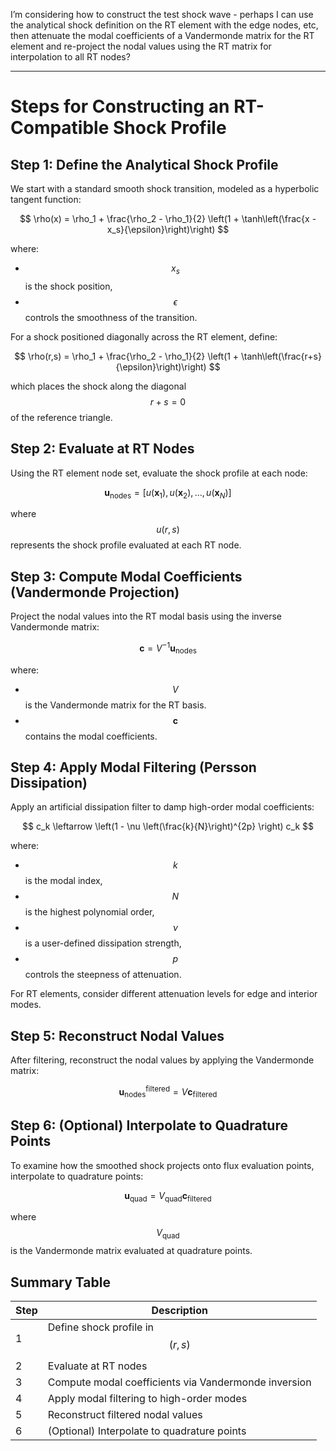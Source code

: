 I’m considering how to construct the test shock wave - perhaps I can use the analytical shock definition on the RT element with the edge nodes, etc, then attenuate the modal coefficients of a Vandermonde matrix for the RT element and re-project the nodal values using the RT matrix for interpolation to all RT nodes?

---



# Steps for Constructing an RT-Compatible Shock Profile

## Step 1: Define the Analytical Shock Profile

We start with a standard smooth shock transition, modeled as a hyperbolic tangent function:

$$
\rho(x) = \rho_1 + \frac{\rho_2 - \rho_1}{2} \left(1 + \tanh\left(\frac{x - x_s}{\epsilon}\right)\right)
$$

where:
- $$ x_s $$ is the shock position,
- $$ \epsilon $$ controls the smoothness of the transition.

For a shock positioned diagonally across the RT element, define:

$$
\rho(r,s) = \rho_1 + \frac{\rho_2 - \rho_1}{2} \left(1 + \tanh\left(\frac{r+s}{\epsilon}\right)\right)
$$

which places the shock along the diagonal $$ r + s = 0 $$ of the reference triangle.

## Step 2: Evaluate at RT Nodes

Using the RT element node set, evaluate the shock profile at each node:

$$
\mathbf{u}_{\text{nodes}} = \left[ u(\mathbf{x}_1), u(\mathbf{x}_2), \dots, u(\mathbf{x}_N) \right]
$$

where $$ u(r,s) $$ represents the shock profile evaluated at each RT node.

## Step 3: Compute Modal Coefficients (Vandermonde Projection)

Project the nodal values into the RT modal basis using the inverse Vandermonde matrix:

$$
\mathbf{c} = V^{-1} \mathbf{u}_{\text{nodes}}
$$

where:
- $$ V $$ is the Vandermonde matrix for the RT basis.
- $$ \mathbf{c} $$ contains the modal coefficients.

## Step 4: Apply Modal Filtering (Persson Dissipation)

Apply an artificial dissipation filter to damp high-order modal coefficients:

$$
c_k \leftarrow \left(1 - \nu \left(\frac{k}{N}\right)^{2p} \right) c_k
$$

where:
- $$ k $$ is the modal index,
- $$ N $$ is the highest polynomial order,
- $$ \nu $$ is a user-defined dissipation strength,
- $$ p $$ controls the steepness of attenuation.

For RT elements, consider different attenuation levels for edge and interior modes.

## Step 5: Reconstruct Nodal Values

After filtering, reconstruct the nodal values by applying the Vandermonde matrix:

$$
\mathbf{u}_{\text{nodes}}^{\text{filtered}} = V \mathbf{c}_{\text{filtered}}
$$

## Step 6: (Optional) Interpolate to Quadrature Points

To examine how the smoothed shock projects onto flux evaluation points, interpolate to quadrature points:

$$
\mathbf{u}_{\text{quad}} = V_{\text{quad}} \mathbf{c}_{\text{filtered}}
$$

where $$ V_{\text{quad}} $$ is the Vandermonde matrix evaluated at quadrature points.

## Summary Table

| Step | Description                                          |
| ---- | ---------------------------------------------------- |
| 1    | Define shock profile in $$ (r,s) $$                  |
| 2    | Evaluate at RT nodes                                 |
| 3    | Compute modal coefficients via Vandermonde inversion |
| 4    | Apply modal filtering to high-order modes            |
| 5    | Reconstruct filtered nodal values                    |
| 6    | (Optional) Interpolate to quadrature points          |